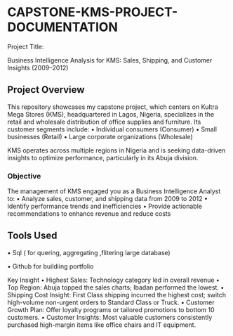 # CAPSTONE-KMS-PROJECT-DOCUMENTATION

Project Title:

Business Intelligence Analysis for KMS: Sales, Shipping, and Customer Insights (2009–2012)


 ## Project Overview
This repository showcases my capstone project, which centers on Kultra Mega Stores (KMS), headquartered in Lagos, Nigeria, specializes in the retail and wholesale distribution of office supplies and furniture. Its customer segments include:
	•	Individual consumers (Consumer)
	•	Small businesses (Retail)
	•	Large corporate organizations (Wholesale)

KMS operates across multiple regions in Nigeria and is seeking data-driven insights to optimize performance, particularly in its Abuja division.

### Objective
The management of KMS engaged you as a Business Intelligence Analyst to:
	•	Analyze sales, customer, and shipping data from 2009 to 2012
	•	Identify performance trends and inefficiencies
	•	Provide actionable recommendations to enhance revenue and reduce costs
 
## Tools Used
• Sql ( for quering, aggregating ,flitering large database)

• Github for buildiing portfolio

 Key Insight
  •	Highest Sales: Technology category led in overall revenue
  •	Top Region: Abuja topped the sales charts; Ibadan performed the lowest.
  •	Shipping Cost Insight: First Class shipping incurred the highest cost; switch high-volume non-urgent orders to Standard Class or Truck.
  •	Customer Growth Plan: Offer loyalty programs or tailored promotions to bottom 10 customers.
  •	Customer Insights: Most valuable customers consistently purchased high-margin items like office chairs and IT equipment.


